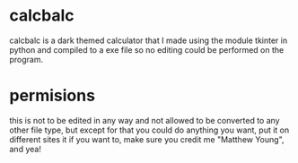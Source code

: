 # calcbalc
calcbalc is a dark themed calculator that I made using the module tkinter in python and compiled to a exe file so no editing could be performed on the program.

# permisions
this is not to be edited in any way and not allowed to be converted to any other file type, but except for that you could do anything you want, put it on different sites it if you want to, make sure you credit me "Matthew Young", and yea!
